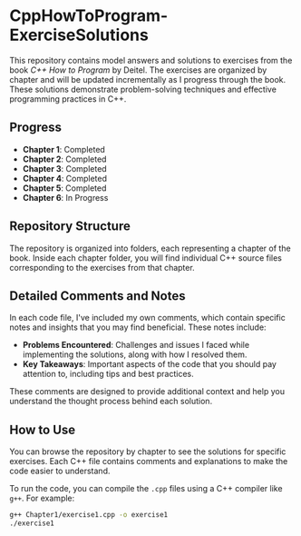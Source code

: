 # CppHowToProgram-ExerciseSolutions
This repository contains model answers and solutions to exercises from the book *C++ How to Program* by Deitel. The exercises are organized by chapter and will be updated incrementally as I progress through the book. These solutions demonstrate problem-solving techniques and effective programming practices in C++.


## Progress

- **Chapter 1**: Completed
- **Chapter 2**: Completed
- **Chapter 3**: Completed
- **Chapter 4**: Completed
- **Chapter 5**: Completed
- **Chapter 6**: In Progress

## Repository Structure

The repository is organized into folders, each representing a chapter of the book. Inside each chapter folder, you will find individual C++ source files corresponding to the exercises from that chapter.

## Detailed Comments and Notes

In each code file, I've included my own comments, which contain specific notes and insights that you may find beneficial. These notes include:
- **Problems Encountered**: Challenges and issues I faced while implementing the solutions, along with how I resolved them.
- **Key Takeaways**: Important aspects of the code that you should pay attention to, including tips and best practices.

These comments are designed to provide additional context and help you understand the thought process behind each solution.

## How to Use

You can browse the repository by chapter to see the solutions for specific exercises. Each C++ file contains comments and explanations to make the code easier to understand.

To run the code, you can compile the `.cpp` files using a C++ compiler like `g++`. For example:

```bash
g++ Chapter1/exercise1.cpp -o exercise1
./exercise1
